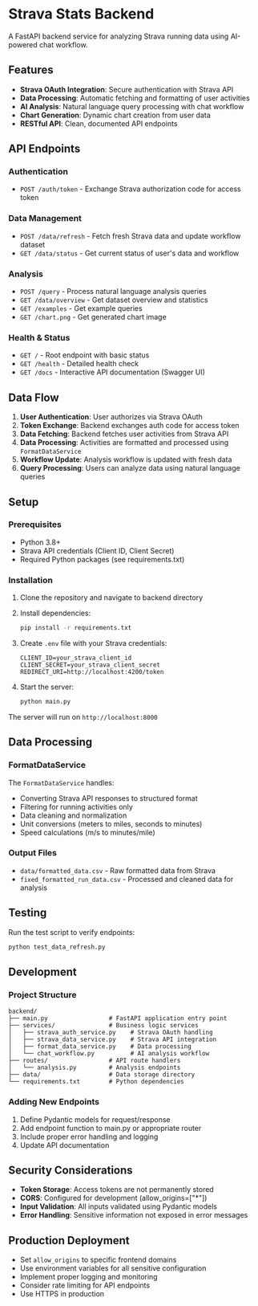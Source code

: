 # Strava Stats Backend

A FastAPI backend service for analyzing Strava running data using AI-powered chat workflow.

## Features

- **Strava OAuth Integration**: Secure authentication with Strava API
- **Data Processing**: Automatic fetching and formatting of user activities
- **AI Analysis**: Natural language query processing with chat workflow
- **Chart Generation**: Dynamic chart creation from user data
- **RESTful API**: Clean, documented API endpoints

## API Endpoints

### Authentication
- `POST /auth/token` - Exchange Strava authorization code for access token

### Data Management
- `POST /data/refresh` - Fetch fresh Strava data and update workflow dataset
- `GET /data/status` - Get current status of user's data and workflow

### Analysis
- `POST /query` - Process natural language analysis queries
- `GET /data/overview` - Get dataset overview and statistics
- `GET /examples` - Get example queries
- `GET /chart.png` - Get generated chart image

### Health & Status
- `GET /` - Root endpoint with basic status
- `GET /health` - Detailed health check
- `GET /docs` - Interactive API documentation (Swagger UI)

## Data Flow

1. **User Authentication**: User authorizes via Strava OAuth
2. **Token Exchange**: Backend exchanges auth code for access token
3. **Data Fetching**: Backend fetches user activities from Strava API
4. **Data Processing**: Activities are formatted and processed using `FormatDataService`
5. **Workflow Update**: Analysis workflow is updated with fresh data
6. **Query Processing**: Users can analyze data using natural language queries

## Setup

### Prerequisites

- Python 3.8+
- Strava API credentials (Client ID, Client Secret)
- Required Python packages (see requirements.txt)

### Installation

1. Clone the repository and navigate to backend directory
2. Install dependencies:
   ```bash
   pip install -r requirements.txt
   ```

3. Create `.env` file with your Strava credentials:
   ```env
   CLIENT_ID=your_strava_client_id
   CLIENT_SECRET=your_strava_client_secret
   REDIRECT_URI=http://localhost:4200/token
   ```

4. Start the server:
   ```bash
   python main.py
   ```

The server will run on `http://localhost:8000`

## Data Processing

### FormatDataService

The `FormatDataService` handles:
- Converting Strava API responses to structured format
- Filtering for running activities only
- Data cleaning and normalization
- Unit conversions (meters to miles, seconds to minutes)
- Speed calculations (m/s to minutes/mile)

### Output Files

- `data/formatted_data.csv` - Raw formatted data from Strava
- `fixed_formatted_run_data.csv` - Processed and cleaned data for analysis

## Testing

Run the test script to verify endpoints:
```bash
python test_data_refresh.py
```

## Development

### Project Structure

```
backend/
├── main.py                 # FastAPI application entry point
├── services/               # Business logic services
│   ├── strava_auth_service.py    # Strava OAuth handling
│   ├── strava_data_service.py    # Strava API integration
│   ├── format_data_service.py    # Data processing
│   └── chat_workflow.py          # AI analysis workflow
├── routes/                 # API route handlers
│   └── analysis.py         # Analysis endpoints
├── data/                   # Data storage directory
└── requirements.txt        # Python dependencies
```

### Adding New Endpoints

1. Define Pydantic models for request/response
2. Add endpoint function to main.py or appropriate router
3. Include proper error handling and logging
4. Update API documentation

## Security Considerations

- **Token Storage**: Access tokens are not permanently stored
- **CORS**: Configured for development (allow_origins=["*"])
- **Input Validation**: All inputs validated using Pydantic models
- **Error Handling**: Sensitive information not exposed in error messages

## Production Deployment

- Set `allow_origins` to specific frontend domains
- Use environment variables for all sensitive configuration
- Implement proper logging and monitoring
- Consider rate limiting for API endpoints
- Use HTTPS in production
